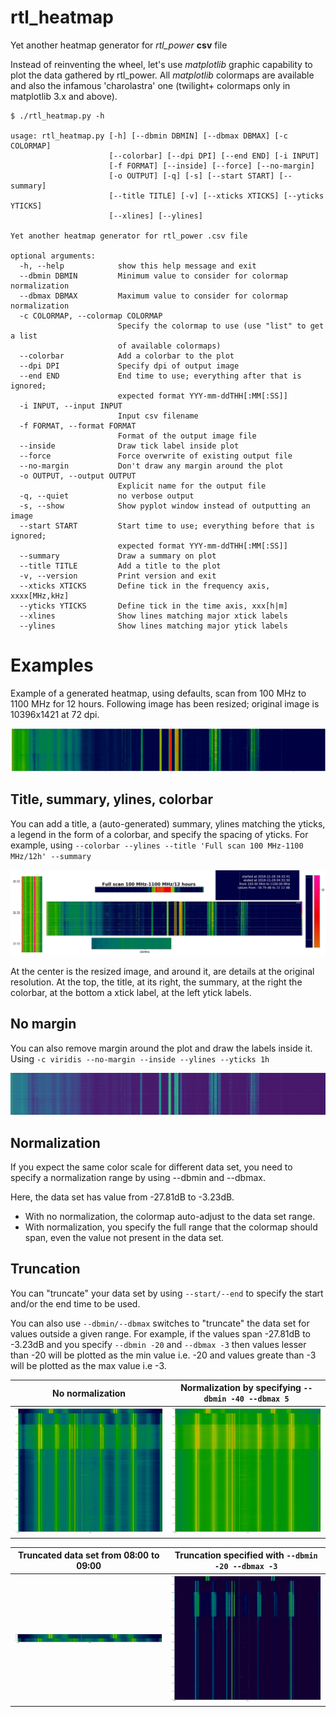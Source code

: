# rtl_heatmap
Yet another heatmap generator for *rtl_power* **csv** file

Instead of reinventing the wheel, let's use *matplotlib* graphic capability to plot
the data gathered by rtl_power. All *matplotlib* colormaps are available and also the infamous 'charolastra' one (twilight+ colormaps only in matplotlib 3.x and above).

    $ ./rtl_heatmap.py -h

    usage: rtl_heatmap.py [-h] [--dbmin DBMIN] [--dbmax DBMAX] [-c COLORMAP]
                          [--colorbar] [--dpi DPI] [--end END] [-i INPUT]
                          [-f FORMAT] [--inside] [--force] [--no-margin]
                          [-o OUTPUT] [-q] [-s] [--start START] [--summary]
                          [--title TITLE] [-v] [--xticks XTICKS] [--yticks YTICKS]
                          [--xlines] [--ylines]

    Yet another heatmap generator for rtl_power .csv file

    optional arguments:
      -h, --help            show this help message and exit
      --dbmin DBMIN         Minimum value to consider for colormap normalization
      --dbmax DBMAX         Maximum value to consider for colormap normalization
      -c COLORMAP, --colormap COLORMAP
                            Specify the colormap to use (use "list" to get a list
                            of available colormaps)
      --colorbar            Add a colorbar to the plot
      --dpi DPI             Specify dpi of output image
      --end END             End time to use; everything after that is ignored;
                            expected format YYY-mm-ddTHH[:MM[:SS]]
      -i INPUT, --input INPUT
                            Input csv filename
      -f FORMAT, --format FORMAT
                            Format of the output image file
      --inside              Draw tick label inside plot
      --force               Force overwrite of existing output file
      --no-margin           Don't draw any margin around the plot
      -o OUTPUT, --output OUTPUT
                            Explicit name for the output file
      -q, --quiet           no verbose output
      -s, --show            Show pyplot window instead of outputting an image
      --start START         Start time to use; everything before that is ignored;
                            expected format YYY-mm-ddTHH[:MM[:SS]]
      --summary             Draw a summary on plot
      --title TITLE         Add a title to the plot
      -v, --version         Print version and exit
      --xticks XTICKS       Define tick in the frequency axis, xxxx[MHz,kHz]
      --yticks YTICKS       Define tick in the time axis, xxx[h|m]
      --xlines              Show lines matching major xtick labels
      --ylines              Show lines matching major ytick labels

# Examples
Example of a generated heatmap, using defaults, scan from 100 MHz to 1100 MHz for 12 hours. Following image has been resized; original image is 10396x1421 at 72 dpi.

![fullscan/defaults](img/fullscan-d.png)

## Title, summary, ylines, colorbar
You can add a title, a (auto-generated) summary, ylines matching the yticks, a legend in the form of a colorbar, and specify the spacing of yticks. For example, using `--colorbar --ylines --title 'Full scan 100 MHz-1100 MHz/12h' --summary`

![zoomed in details](img/fullscan-details.png)

At the center is the resized image, and around it, are details at the original resolution. At the top, the title, at its right, the summary, at the right the colorbar, at the bottom a xtick label, at the left ytick labels.

## No margin
You can also remove margin around the plot and draw the labels inside it. Using `-c viridis --no-margin --inside --ylines --yticks 1h`

![Full spectrum scan](img/fullscan-vniyy.png)

## Normalization
If you expect the same color scale for different data set, you need to specify a normalization range by using --dbmin and --dbmax.

Here, the data set has value from -27.81dB to -3.23dB.
- With no normalization, the colormap auto-adjust to the data set range.
- With normalization, you specify the full range that the colormap should span, even the value not present in the data set.

## Truncation
You can "truncate" your data set by using `--start/--end` to specify the start and/or the end time to be used.

You can also use `--dbmin/--dbmax` switches to "truncate" the data set for values outside a given range.
For example, if the values span -27.81dB to -3.23dB and you specify `--dbmin -20` and `--dbmax -3` then values lesser than -20 will be plotted as the min value i.e. -20 and values greate than -3 will be plotted as the max value i.e -3.

|No normalization|Normalization by specifying `--dbmin -40 --dbmax 5`|
|---|---|
|![No normalisation](img/LPD433.png)|![normalization](img/LPD433dbset.png)|


|Truncated data set from 08:00 to 09:00|Truncation specified with `--dbmin -20 --dbmax -3`|
|---|---|
|![Truncation](img/LPD433hour.png)|![Truncation](img/LPD433trunc.png)|
